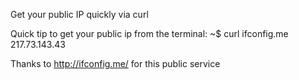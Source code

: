 Get your public IP quickly via curl

Quick tip to get your public ip from the terminal:
~$ curl ifconfig.me
217.73.143.43

Thanks to http://ifconfig.me/ for this public service 

